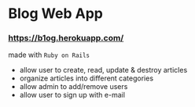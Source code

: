 # Blog Web App
### https://b1og.herokuapp.com/
made with `Ruby on Rails` 

- allow user to create, read, update & destroy articles
- organize articles into different categories
- allow admin to add/remove users
- allow user to sign up with e-mail
